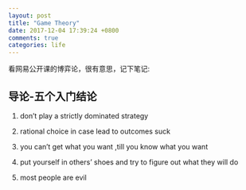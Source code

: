 ```yaml
---
layout: post
title: "Game Theory"
date: 2017-12-04 17:39:24 +0800
comments: true
categories: life
---
```


看网易公开课的博弈论，很有意思，记下笔记:

## 导论-五个入门结论

1.  don’t play a strictly dominated strategy

2.  rational choice in case lead to outcomes suck

3.  you can’t get what you want ,till you know what you want

4.  put yourself in others’ shoes and try to figure out what they will do

5.  most people are evil
